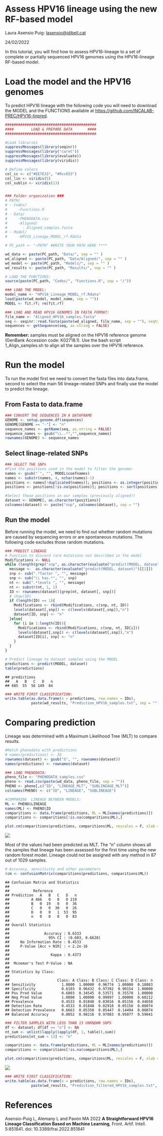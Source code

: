 Assess HPV16 lineage using the new RF-based model
================
Laura Asensio Puig: <lasensio@idibell.cat>

24/02/2022

In this tutorial, you will find how to assess HPV16-lineage to a set of
complete or partially sequenced HPV16 genomes using the HPV16-lineage
RF-based model.

# Load the model and the HPV16 genomes

To predict HPV16 lineage with the following code you will need to
download the MODEL and the FUNCTIONS available at
<https://github.com/INCALAB-PREC/HPV16-linpred>.

``` r
##########################################
####        LOAD & PREPARE DATA       ####
##########################################

#Load libraries
suppressMessages(library(seqinr)) 
suppressMessages(library("caret"))
suppressMessages(library(evaluate)) 
suppressMessages(library(viridis))

# Define colors 
col_cc <- c("#EE7E33", "#9cc653")
col_lin <- viridis(5)
col_sublin <- viridis(13) 


### Folder organization ###
# PATH/
# - Codes/
#     -Functions.R
# - Data/
#     -PHENODATA.csv
#     -Aligned/
#       - Aligned_samples.fasta 
# - Model/
#     -HPV16_Lineage_MODEL_rf.Rdata

# PC_path <- "~PATH" #WRITE YOUR PATH HERE ****

wd_data <- paste(PC_path, "Data/", sep = "" )
wd_aligned <- paste(PC_path, "Data/Aligned/", sep = "" )
wd_model <- paste(PC_path, "Models/", sep = "" )
wd_results <- paste(PC_path, "Results/", sep = "" )

# LOAD THE FUNCTIONS:
source(paste(PC_path, "Codes/", "Functions.R", sep = "/"))

### LOAD THE MODEL:
model_name <- "HPV16_Lineage_MODEL_rf.Rdata"
load(paste(wd_model, model_name, sep = ""))
MODEL <- fit.rf; rm(fit.rf)

### LOAD AND READ HPV16 GENOMES IN FASTA FORMAT:
file_name <- "Aligned_HPV16_samples.fasta"
seq <- seqinr::read.fasta(paste(wd_aligned, file_name, sep = ""), seqtype = "DNA")
sequences <- getSequence(seq, as.string = FALSE)
```

**Remember:** samples must be aligned on the HPV16 reference genome
(GenBank Accession code: K02718.1). Use the bash script
1\_Align\_samples.sh to align all the samples over the HPV16 reference.

# Run the model

To run the model first we need to convert the fasta files into
data.frame, second to select the main 56 lineage-related SNPs and
finally use the model to predict the lineage.

## From Fasta to data.frame

``` r
### CONVERT THE SEQUENCES IN A DATAFRAME
GENOME <- setup.genome.df(sequences)
GENOME[GENOME == "-"] <- "n"
sequence_names <- getName(seq, as.string = FALSE)
sequence_names <- gsub("\\..*","",sequence_names)
rownames(GENOME) <- sequence_names
```

## Select linage-related SNPs

``` r
### SELECT THE SNPs
#Find the positions used in the model to filter the genome:
names <- gsub("`", "", MODEL$coefnames)
names <- substr(names, 4, nchar(names)-1) 
positions <- names[!duplicated(names)]; positions <- as.integer(positions)
positions <- positions[!is.na(positions)]; positions <- sort(positions)

#Select those positions in our samples (previously aligned!)
dataset <- GENOME[, as.character(positions)]
colnames(dataset) <- paste("snp", colnames(dataset), sep = "")
```

## Run the model

Before running the model, we need to find out whether random mutations
are caused by sequencing errors or are spontaneous mutations. The
following code excludes those random mutations.

``` r
### PREDICT LINEAGE
# Function to discard rare mutations not described in the model
Modifications <- NULL
while (length(grep("snp", as.character(evaluate("predict(MODEL, dataset)")[[2]]))) != 0) {
  message <-  as.character(evaluate("predict(MODEL, dataset)")[[2]])
  snp <- sub(".*factor ", "", message)
  snp <- sub("\\ has.*", "", snp)
  nt <- sub(".*levels ", "", message)
  nt <- substr(nt, 1, 1)
  ID <- rownames(dataset)[grep(nt, dataset[, snp])]
  # show(ID)
  if (length(ID) == 1){
    Modifications <- rbind(Modifications, c(snp, nt, ID))
    levels(dataset[,snp]) <- c(levels(dataset[,snp]),"n")
    dataset[ID, snp] <- "n"
  }else{
    for (i in 1:length(ID)){
      Modifications <- rbind(Modifications, c(snp, nt, ID[i]))
      levels(dataset[,snp]) <- c(levels(dataset[,snp]),"n")
      dataset[ID[i], snp] <- "n"
    }
  }
}

# Predict lineage to dataset samples using the MODEL 
predictions <- predict(MODEL, dataset)
table(predictions)
```

    ## predictions
    ##   A   B   C   D   n 
    ## 685  55  56 149  84

``` r
### WRITE FIRST CLASSIFICATION:
write.table(as.data.frame(x = predictions, row.names = IDs), 
            paste(wd_results, "Prediction_HPV16_samples.txt", sep = ""), sep = "\t", quote = F)
```

# Comparing prediction

Lineage was determined with a Maximum Likelihood Tree (MLT) to compare
results.

``` r
#Match phenodata with predictions
# names(predictions) <- ID
rownames(dataset) <- gsub("S", "", rownames(dataset))
names(predictions) <- rownames(dataset)

### LOAD PHENODATA:
pheno_file <- "PHENODATA_samples.csv"
pheno <- read.csv(paste(wd_data, pheno_file, sep = ""))
PHENO <- pheno[,c("ID", "LINEAGE_MLT", "SUBLINEAGE_MLT")]
colnames(PHENO) <- c("ID", "LINEAGE", "SUBLINEAGE")

#COMPARING  LINEAGE BETWEEN MODELS:
ML <- PHENO$LINEAGE
names(ML) <- PHENO$ID
comparitions <- data.frame(predictions, ML = ML[names(predictions)])
comparitions <- comparitions[!is.na(comparitions$ML),]

plot.cm(comparitions$predictions, comparitions$ML, rescales = F, xlab = "MLT", ylab = "RF")
```

![](Figs/Comparition-1.png)<!-- -->

Most of the values had been predicted as MLT. The “n” column shows all
the samples that lineage has been assessed for the first time using the
new random forest model. Lineage could not be assigned with any method
in 87 out of 1029 samples.

``` r
# Accuracy, sensitivity and other parameters
(cm <- confusionMatrix(comparitions$predictions, comparitions$ML))
```

    ## Confusion Matrix and Statistics
    ## 
    ##           Reference
    ## Prediction   A   B   C   D   n
    ##          A 466   0   0   0 219
    ##          B   0  19   0   0  36
    ##          C   0   0  30   0  26
    ##          D   0   0   1  53  95
    ##          n   0   0   0   0  83
    ## 
    ## Overall Statistics
    ##                                          
    ##                Accuracy : 0.6333         
    ##                  95% CI : (0.603, 0.6628)
    ##     No Information Rate : 0.4533         
    ##     P-Value [Acc > NIR] : < 2.2e-16      
    ##                                          
    ##                   Kappa : 0.4373         
    ##                                          
    ##  Mcnemar's Test P-Value : NA             
    ## 
    ## Statistics by Class:
    ## 
    ##                      Class: A Class: B Class: C Class: D Class: n
    ## Sensitivity            1.0000  1.00000  0.96774  1.00000  0.18083
    ## Specificity            0.6103  0.96432  0.97392  0.90154  1.00000
    ## Pos Pred Value         0.6803  0.34545  0.53571  0.35570  1.00000
    ## Neg Pred Value         1.0000  1.00000  0.99897  1.00000  0.60212
    ## Prevalence             0.4533  0.01848  0.03016  0.05156  0.44650
    ## Detection Rate         0.4533  0.01848  0.02918  0.05156  0.08074
    ## Detection Prevalence   0.6663  0.05350  0.05447  0.14494  0.08074
    ## Balanced Accuracy      0.8052  0.98216  0.97083  0.95077  0.59041

``` r
### FILTER SAMPLES WITH LESS THAN 13 UNKNOWN SNPS
df <- dataset; df[df == "n"] <- NA
nt_sum <- unlist(lapply((apply(df, 1, table)),sum))
predictions[nt_sum < 13] <- "n"

comparitions <- data.frame(predictions, ML = ML[names(predictions)])
comparitions <- comparitions[!is.na(comparitions$ML),]

plot.cm(comparitions$predictions, comparitions$ML, rescales = F, xlab = "MLT", ylab = "RF")
```

![](Figs/Comparition%20filtered%20by%2013%20snps-1.png)<!-- -->

``` r
### WRITE FIRST CLASSIFICATION:
write.table(as.data.frame(x = predictions, row.names = IDs), 
            paste(wd_results, "Prediction_filtered_HPV16_samples.txt", sep = ""), sep = "\t", quote = F)
```

# References

Asensio-Puig L, Alemany L and Pavón MA 2022 **A Straightforward HPV16
Lineage Classification Based on Machine Learning**, Front. Artif.
Intell. 5:851841. doi: 10.3389/frai.2022.851841
